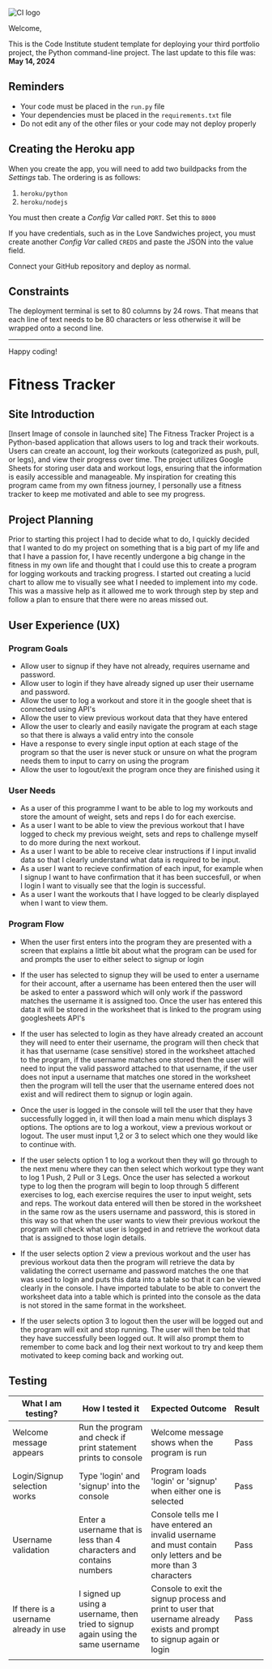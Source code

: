 ![CI logo](https://codeinstitute.s3.amazonaws.com/fullstack/ci_logo_small.png)

Welcome,

This is the Code Institute student template for deploying your third portfolio project, the Python command-line project. The last update to this file was: **May 14, 2024**

## Reminders

- Your code must be placed in the `run.py` file
- Your dependencies must be placed in the `requirements.txt` file
- Do not edit any of the other files or your code may not deploy properly

## Creating the Heroku app

When you create the app, you will need to add two buildpacks from the _Settings_ tab. The ordering is as follows:

1. `heroku/python`
2. `heroku/nodejs`

You must then create a _Config Var_ called `PORT`. Set this to `8000`

If you have credentials, such as in the Love Sandwiches project, you must create another _Config Var_ called `CREDS` and paste the JSON into the value field.

Connect your GitHub repository and deploy as normal.

## Constraints

The deployment terminal is set to 80 columns by 24 rows. That means that each line of text needs to be 80 characters or less otherwise it will be wrapped onto a second line.

---

Happy coding!

# Fitness Tracker
## Site Introduction
[Insert Image of console in launched site]
The Fitness Tracker Project is a Python-based application that allows users to log and track their workouts. Users can create an account, log their workouts (categorized as push, pull, or legs), and view their progress over time. The project utilizes Google Sheets for storing user data and workout logs, ensuring that the information is easily accessible and manageable. My inspiration for creating this program came from my own fitness journey, I personally use a fitness tracker to keep me motivated and able to see my progress.
## Project Planning
Prior to starting this project I had to decide what to do, I quickly decided that I wanted to do my project on something that is a big part of my life and that I have a passion for, I have recently undergone a big change in the fitness in my own life and thought that I could use this to create a program for logging workouts and tracking progress. I started out creating a lucid chart to allow me to visually see what I needed to implement into my code. This was a massive help as it allowed me to work through step by step and follow a plan to ensure that there were no areas missed out.
## User Experience (UX)
### Program Goals
- Allow user to signup if they have not already, requires username and password.
- Allow user to login if they have already signed up user their username and password.
- Allow the user to log a workout and store it in the google sheet that is connected using API's
- Allow the user to view previous workout data that they have entered
- Allow the user to clearly and easily navigate the program at each stage so that there is always a valid entry into the console
- Have a response to every single input option at each stage of the program so that the user is never stuck or unsure on what the program needs them to input to carry on using the program
- Allow the user to logout/exit the program once they are finished using it
### User Needs
- As a user of this programme I want to be able to log my workouts and store the amount of weight, sets and reps I do for each exercise.
- As a user I want to be able to view the previous workout that I have logged to check my previous weight, sets and reps to challenge myself to do more during the next workout.
- As a user I want to be able to receive clear instructions if I input invalid data so that I clearly understand what data is required to be input.
- As a user I want to recieve confirmation of each input, for example when I signup I want to have confirmation that it has been succesfull, or when I login I want to visually see that the login is successful.
- As a user I want the workouts that I have logged to be clearly displayed when I want to view them.
### Program Flow
- When the user first enters into the program they are presented with a screen that explains a little bit about what the program can be used for and prompts the user to either select to signup or login

- If the user has selected to signup they will be used to enter a username for their account, after a username has been entered then the user will be asked to enter a password which will only work if the password matches the username it is assigned too. Once the user has entered this data it will be stored in the worksheet that is linked to the program using googlesheets API's

- If the user has selected to login as they have already created an account they will need to enter their username, the program will then check that it has that username (case sensitive) stored in the worksheet attached to the program, if the username matches one stored then the user will need to input the valid password attached to that username, if the user does not input a username that matches one stored in the worksheet then the program will tell the user that the username entered does not exist and will redirect them to signup or login again.

- Once the user is logged in the console will tell the user that they have successfully logged in, it will then load a main menu which displays 3 options. The options are to log a workout, view a previous workout or logout. The user must input 1,2 or 3 to select which one they would like to continue with.

- If the user selects option 1 to log a workout then they will go through to the next menu where they can then select which workout type they want to log 1 Push, 2 Pull or 3 Legs. Once the user has selected a workout type to log then the program will begin to loop through 5 different exercises to log, each exercise requires the user to input weight, sets and reps. The workout data entered will then be stored in the worksheet in the same row as the users username and password, this is stored in this way so that when the user wants to view their previous workout the program will check what user is logged in and retrieve the workout data that is assigned to those login details.

- If the user selects option 2 view a previous workout and the user has previous workout data then the program will retrieve the data by validating the correct username and password matches the one that was used to login and puts this data into a table so that it can be viewed clearly in the console. I have imported tabulate to be able to convert the worksheet data into a table which is printed into the console as the data is not stored in the same format in the worksheet.

- If the user selects option 3 to logout then the user will be logged out and the program will exit and stop running. The user will then be told that they have successfully been logged out. It will also prompt them to remember to come back and log their next workout to try and keep them motivated to keep coming back and working out.

## Testing
| What I am testing? | How I tested it| Expected Outcome | Result |
| -- | -- | -- | -- |
| Welcome message appears | Run the program and check if print statement prints to console | Welcome message shows when the program is run | Pass |
| Login/Signup selection works | Type 'login' and 'signup' into the console | Program loads 'login' or 'signup' when either one is selected | Pass |
| Username validation | Enter a username that is less than 4 characters and contains numbers | Console tells me I have entered an invalid username and must contain only letters and be more than 3 characters | Pass |
| If there is a username already in use | I signed up using a username, then tried to signup again using the same username | Console to exit the signup process and print to user that username already exists and prompt to signup again or login | Pass |
|    |    |    |    |
